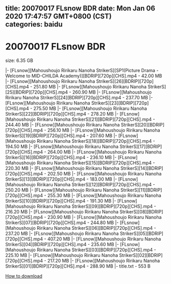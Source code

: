 
title: 20070017 FLsnow BDR
date: Mon Jan 06 2020 17:47:57 GMT+0800 (CST)    
categories: baidu
---

# 20070017 FLsnow BDR
size: 6.35 GB
 
 
|- [FLsnow][Mahoushoujo Ririkaru Nanoha StrikerS][SP1(Picture Drama - Welcome to MID-CHILDA Academy)][BDRIP][720p][CHS].mp4 - 42.00 MB
|- [FLsnow][Mahoushoujo Ririkaru Nanoha StrikerS][26][BDRIP][720p][CHS].mp4 - 251.80 MB
|- [FLsnow][Mahoushoujo Ririkaru Nanoha StrikerS][25][BDRIP][720p][CHS].mp4 - 260.90 MB
|- [FLsnow][Mahoushoujo Ririkaru Nanoha StrikerS][24][BDRIP][720p][CHS].mp4 - 237.70 MB
|- [FLsnow][Mahoushoujo Ririkaru Nanoha StrikerS][23][BDRIP][720p][CHS].mp4 - 275.50 MB
|- [FLsnow][Mahoushoujo Ririkaru Nanoha StrikerS][22][BDRIP][720p][CHS].mp4 - 278.20 MB
|- [FLsnow][Mahoushoujo Ririkaru Nanoha StrikerS][21][BDRIP][720p][CHS].mp4 - 244.40 MB
|- [FLsnow][Mahoushoujo Ririkaru Nanoha StrikerS][20][BDRIP][720p][CHS].mp4 - 256.10 MB
|- [FLsnow][Mahoushoujo Ririkaru Nanoha StrikerS][19][BDRIP][720p][CHS].mp4 - 207.60 MB
|- [FLsnow][Mahoushoujo Ririkaru Nanoha StrikerS][18][BDRIP][720p][CHS].mp4 - 194.50 MB
|- [FLsnow][Mahoushoujo Ririkaru Nanoha StrikerS][17][BDRIP][720p][CHS].mp4 - 264.00 MB
|- [FLsnow][Mahoushoujo Ririkaru Nanoha StrikerS][16][BDRIP][720p][CHS].mp4 - 236.10 MB
|- [FLsnow][Mahoushoujo Ririkaru Nanoha StrikerS][15][BDRIP][720p][CHS].mp4 - 220.30 MB
|- [FLsnow][Mahoushoujo Ririkaru Nanoha StrikerS][14][BDRIP][720p][CHS].mp4 - 202.50 MB
|- [FLsnow][Mahoushoujo Ririkaru Nanoha StrikerS][13][BDRIP][720p][CHS].mp4 - 183.00 MB
|- [FLsnow][Mahoushoujo Ririkaru Nanoha StrikerS][12][BDRIP][720p][CHS].mp4 - 250.20 MB
|- [FLsnow][Mahoushoujo Ririkaru Nanoha StrikerS][11][BDRIP][720p][CHS].mp4 - 255.30 MB
|- [FLsnow][Mahoushoujo Ririkaru Nanoha StrikerS][10][BDRIP][720p][CHS].mp4 - 191.30 MB
|- [FLsnow][Mahoushoujo Ririkaru Nanoha StrikerS][09][BDRIP][720p][CHS].mp4 - 216.20 MB
|- [FLsnow][Mahoushoujo Ririkaru Nanoha StrikerS][08][BDRIP][720p][CHS].mp4 - 230.90 MB
|- [FLsnow][Mahoushoujo Ririkaru Nanoha StrikerS][07][BDRIP][720p][CHS].mp4 - 244.80 MB
|- [FLsnow][Mahoushoujo Ririkaru Nanoha StrikerS][06][BDRIP][720p][CHS].mp4 - 237.20 MB
|- [FLsnow][Mahoushoujo Ririkaru Nanoha StrikerS][05][BDRIP][720p][CHS].mp4 - 407.20 MB
|- [FLsnow][Mahoushoujo Ririkaru Nanoha StrikerS][04][BDRIP][720p][CHS].mp4 - 235.60 MB
|- [FLsnow][Mahoushoujo Ririkaru Nanoha StrikerS][03][BDRIP][720p][CHS].mp4 - 225.10 MB
|- [FLsnow][Mahoushoujo Ririkaru Nanoha StrikerS][02][BDRIP][720p][CHS].mp4 - 217.20 MB
|- [FLsnow][Mahoushoujo Ririkaru Nanoha StrikerS][01][BDRIP][720p][CHS].mp4 - 288.90 MB
|- title.txt - 553 B

[How to download](https://bpcam.bemobtrk.com/go/2ceec3aa-1ca2-46d6-b9ff-aaa5c184517c?jno=5134)
